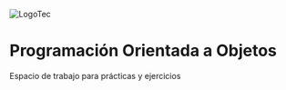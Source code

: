![LogoTec](https://user-images.githubusercontent.com/84739791/191869772-040053cf-cd8b-4a48-a373-e5b0e2e45b63.png)

# Programación Orientada a Objetos

Espacio de trabajo para prácticas y ejercicios
